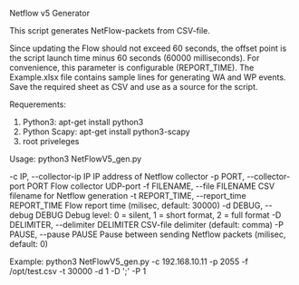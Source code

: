 Netflow v5 Generator

This script generates NetFlow-packets from CSV-file.

Since updating the Flow should not exceed 60 seconds, the offset point is the script launch time minus 60 seconds (60000 milliseconds). For convenience, this parameter is configurable (REPORT_TIME).
The Example.xlsx file contains sample lines for generating WA and WP events. Save the required sheet as CSV and use as a source for the script.

Requerements:
1. Python3:
   apt-get install python3
2. Python Scapy:
   apt-get install python3-scapy
3. root priveleges

Usage:
python3 NetFlowV5_gen.py

  -c IP, --collector-ip IP
                        IP address of Netflow collector
  -p PORT, --collector-port PORT
                        Flow collector UDP-port
  -f FILENAME, --file FILENAME
                        CSV filename for Netflow generation
  -t REPORT_TIME, --report_time REPORT_TIME
                        Flow report time (milisec, default: 30000)
  -d DEBUG, --debug DEBUG
                        Debug level: 0 = silent, 1 = short format, 2 = full
                        format
  -D DELIMITER, --delimiter DELIMITER
                        CSV-file delimiter (default: comma)
  -P PAUSE, --pause PAUSE
                        Pause between sending Netflow packets (milisec,
                        default: 0)


Example:
python3 NetFlowV5_gen.py -c 192.168.10.11 -p 2055 -f /opt/test.csv -t 30000 -d 1 -D ';' -P 1
